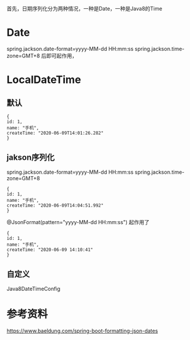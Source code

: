
首先，日期序列化分为两种情况，一种是Date，一种是Java8的Time

# Date

spring.jackson.date-format=yyyy-MM-dd HH:mm:ss
spring.jackson.time-zone=GMT+8
后即可起作用，

# LocalDateTime
## 默认
```
{
id: 1,
name: "手机",
createTime: "2020-06-09T14:01:26.282"
}
```

## jakson序列化

spring.jackson.date-format=yyyy-MM-dd HH:mm:ss
spring.jackson.time-zone=GMT+8

```
{
id: 1,
name: "手机",
createTime: "2020-06-09T14:04:51.992"
}
```

@JsonFormat(pattern="yyyy-MM-dd HH:mm:ss")
起作用了
```
{
id: 1,
name: "手机",
createTime: "2020-06-09 14:10:41"
}
```
## 自定义

Java8DateTimeConfig


# 参考资料

https://www.baeldung.com/spring-boot-formatting-json-dates